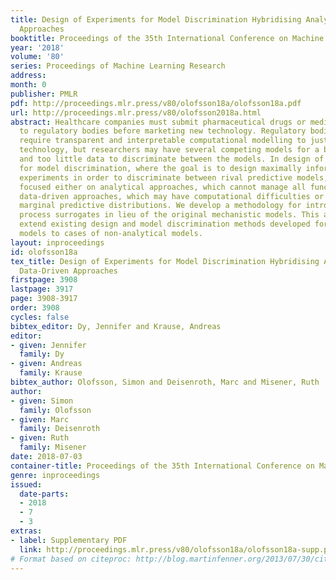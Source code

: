 ```yaml
---
title: Design of Experiments for Model Discrimination Hybridising Analytical and Data-Driven
  Approaches
booktitle: Proceedings of the 35th International Conference on Machine Learning
year: '2018'
volume: '80'
series: Proceedings of Machine Learning Research
address: 
month: 0
publisher: PMLR
pdf: http://proceedings.mlr.press/v80/olofsson18a/olofsson18a.pdf
url: http://proceedings.mlr.press/v80/olofsson2018a.html
abstract: Healthcare companies must submit pharmaceutical drugs or medical device
  to regulatory bodies before marketing new technology. Regulatory bodies frequently
  require transparent and interpretable computational modelling to justify a new healthcare
  technology, but researchers may have several competing models for a biological system
  and too little data to discriminate between the models. In design of experiments
  for model discrimination, where the goal is to design maximally informative physical
  experiments in order to discriminate between rival predictive models, research has
  focused either on analytical approaches, which cannot manage all functions, or on
  data-driven approaches, which may have computational difficulties or lack interpretable
  marginal predictive distributions. We develop a methodology for introducing Gaussian
  process surrogates in lieu of the original mechanistic models. This allows us to
  extend existing design and model discrimination methods developed for analytical
  models to cases of non-analytical models.
layout: inproceedings
id: olofsson18a
tex_title: Design of Experiments for Model Discrimination Hybridising Analytical and
  Data-Driven Approaches
firstpage: 3908
lastpage: 3917
page: 3908-3917
order: 3908
cycles: false
bibtex_editor: Dy, Jennifer and Krause, Andreas
editor:
- given: Jennifer
  family: Dy
- given: Andreas
  family: Krause
bibtex_author: Olofsson, Simon and Deisenroth, Marc and Misener, Ruth
author:
- given: Simon
  family: Olofsson
- given: Marc
  family: Deisenroth
- given: Ruth
  family: Misener
date: 2018-07-03
container-title: Proceedings of the 35th International Conference on Machine Learning
genre: inproceedings
issued:
  date-parts:
  - 2018
  - 7
  - 3
extras:
- label: Supplementary PDF
  link: http://proceedings.mlr.press/v80/olofsson18a/olofsson18a-supp.pdf
# Format based on citeproc: http://blog.martinfenner.org/2013/07/30/citeproc-yaml-for-bibliographies/
---
```

